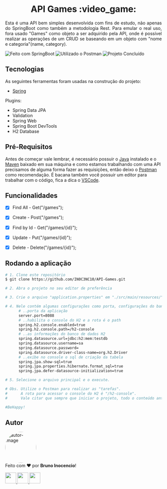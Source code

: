 <!-- Título -->
<h1 align="center" id="title">API Games :video_game:</h1>

<!-- Descrição -->
<p align="justify">
  Esta é uma API bem simples desenvolvida com fins de estudo, não apenas do SpringBoot como também a metodologia Rest. Para emular o real uso, fora usado "Games" como objeto a ser adquirido pela API, onde é possível realizar as operações de um CRUD se baseando em um objeto com "nome e categoria"(name, category).
</p>


<!-- Shield -->
<p>
	<img src="https://img.shields.io/badge/Made%20with-Spring Boot-6DB33F?style=for-the-badge&logo=spring&logoColor=6DB33F" title="Feito com SpringBoot" alt="Feito com SpringBoot"></img>
  <img src="https://img.shields.io/badge/Used-Postman-FF6C37?style=for-the-badge&logo=postman&logoColor=FF6C37" title="Utilizado o Postman" alt="Utilizado o Postman"></img>
  <!--<img src="https://img.shields.io/badge/Status-Working-F08705?style=for-the-badge" title="Status do Projeto: Trabalhando" alt="Projeto em Andamento"></img>-->
  <img src="https://img.shields.io/badge/Status-Done-blue?style=for-the-badge" title="Status do Projeto: Concluído" alt="Projeto Concluído"></img>
</p>


<!-- Tecnologias -->
<h2 align="left" id="tecnologias">Tecnologias</h2>

As seguintes ferramentas foram usadas na construção do projeto:

- [Spring](https://spring.io/)

Plugins:

- Spring Data JPA
- Validation
- Spring Web
- Spring Boot DevTools
- H2 Database


<!-- Pré-Requisitos -->
<h2 align="left" id="pre">Pré-Requisitos</h2>

Antes de começar vale lembrar, é necessário possuir o [Java](https://www.java.com/pt-BR/) instalado e o [Maven](https://maven.apache.org/download.cgi) baixado em sua máquina e como estamos trabalhando com uma API precisamos de alguma forma fazer as requisições, então deixo o [Postman](https://www.postman.com/downloads/) como recomendação. É bacana também você possuir um editor para trabalhar com o código, fica a dica o [VSCode](https://code.visualstudio.com/download).


<!-- Features -->
<h2 align="left" id="conteúdo">Funcionalidades</h2>

- [x] Find All - Get("/games");
- [x] Create - Post("/games");
- [x] Find by Id - Get("/games/{id}");
- [x] Update - Put("/games/{id}");
- [x] Delete - Delete("/games/{id}");


<!-- Executando o programa -->
<h2 align="left" id="run">Rodando a aplicação</h2>

```bash
# 1. Clone este repositório
$ git clone https://github.com/IN0C3NC10/API-Games.git

# 2. Abra o projeto no seu editor de preferência

# 3. Crie o arquivo "application.properties" em "./src/main/resources/"

# 4. Nele contém algumas configurações como porta, configurações do banco e etc, segue os dados presentes no meu:
      # ..porta da aplicação
      server.port=8088
      # ..habilita o console do H2 e a rota é o path
      spring.h2.console.enabled=true
      spring.h2.console.path=/h2-console
      # ..as informações do banco de dados H2
      spring.datasource.url=jdbc:h2:mem:testdb
      spring.datasource.username=sa
      spring.datasource.password=
      spring.datasource.driver-class-name=org.h2.Driver
      # ..exibe no console o sql de criação da tabela
      spring.jpa.show-sql=true
      spring.jpa.properties.hibernate.format_sql=true
      spring.jpa.defer-datasource-initialization=true

# 5. Selecione o arquivo principal e o execute.

# Obs. Utilize o Postman para realizar as "tarefas".
#      A rota para acessar o console do H2 é "/h2-console".
#      Vale citar que sempre que iniciar o projeto, todo o conteúdo anterior é deletado e os 2 objetos na "main" são inseridos.

#BeHappy!
```

<!-- Autor -->
<h2 align="left" id="autor">Autor</h2>
<p>
	<a href="https://github.com/IN0C3NC10">
		<img style="border-radius: 50%;" src="https://avatars.githubusercontent.com/u/73368174?v=4" width="100px;" alt="autor-image" title="IN0C3NC10"/>
	</a>
	<br />
	Feito com ❤️ por <strong>Bruno Inocencio</strong>!
</p>

<p align="left">
  <!-- Outlook -->
  <a href="mailto:bruno.inocencio@fatec.sp.gov.br" alt="Outlook" target="_blank">
    <img height="35" src="https://img.shields.io/badge/Outlook-00001a?style=for-the-badge&logo=microsoft-outlook&logoColor=0078D4" />
  </a>
  <!-- Linkedin -->
  <a href="https://cutt.ly/nQlVjQV" alt="Linkedin" target="_blank">
    <img height="35" src="https://img.shields.io/badge/-LinkedIn-00001a?style=for-the-badge&logo=linkedin&logoColor=%230077B5" />
  </a>
  <!-- GitHub -->
  <a href="https://github.com/IN0C3NC10" alt="GitHub" target="_blank">
    <img height="35" src="https://img.shields.io/badge/GitHub-100000?style=for-the-badge&logo=github&logoColor=white" />
  </a>
</p>
